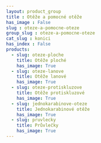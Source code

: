 ```yaml
---
layout: product_group
title : Otěže a pomocné otěže
has_image : False
slug : oteze-a-pomocne-oteze
group_slug : oteze-a-pomocne-oteze
cat_slug : konici
has_index : False
products:
  - slug: oteze-ploche
    title: Otěže ploché
    has_image: True
  - slug: oteze-lanove
    title: Otěže lanové
    has_image: True
  - slug: oteze-protiskluzove
    title: Otěže protiskluzové
    has_image: True
  - slug: jednokarabinove-oteze
    title: Jednokarabinové otěže
    has_image: True
  - slug: pruvlecky
    title: Průvlečky
    has_image: True
---
```


